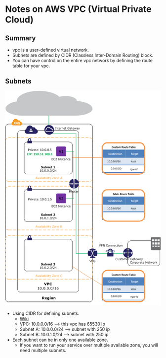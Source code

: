 # Notes on AWS VPC (Virtual Private Cloud)

## Summary

- vpc is a user-defined virtual network.
- Subnets are defined by CIDR (Classless Inter-Domain Routing) block.
- You can have control on the entire vpc network by defining the route table for your vpc.

## Subnets

![subnets](img/subnets-diagram.png)

- Using CIDR for defining subnets.
  - [Wiki](https://en.wikipedia.org/wiki/Classless_Inter-Domain_Routing#IPv4_CIDR_blocks)
  - VPC: 10.0.0.0/16 --> this vpc has 65530 ip
  - Subnet A: 10.0.0.0/24 --> subnet with 250 ip
  - Subnet B: 10.0.1.0/24 --> subnet with 250 ip
- Each subnet can be in only one available zone.
  - If you want to run your service over multiple available zone, you will need multiple subnets.

